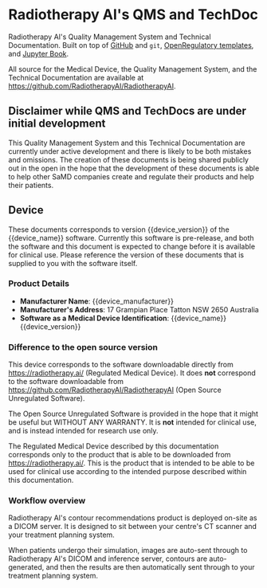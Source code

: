 # Radiotherapy AI's QMS and TechDoc

Radiotherapy AI's Quality Management System and Technical Documentation. Built
on top of [GitHub](https://github.com/RadiotherapyAI/RadiotherapyAI) and `git`,
[OpenRegulatory templates](https://github.com/openregulatory/templates), and
[Jupyter Book](https://jupyterbook.org/).

All source for the Medical Device, the Quality Management System, and the
Technical Documentation are available at
<https://github.com/RadiotherapyAI/RadiotherapyAI>.

## Disclaimer while QMS and TechDocs are under initial development

This Quality Management System and this Technical Documentation are currently
under active development and there is likely to be both mistakes and omissions.
The creation of these documents is being shared publicly out in the open in the
hope that the development of these documents is able to help other SaMD
companies create and regulate their products and help their patients.

## Device

These documents corresponds to version {{device_version}} of the
{{device_name}} software. Currently this software is pre-release, and both the
software and this document is expected to change before it is available for
clinical use. Please reference the version of these documents that is supplied
to you with the software itself.

### Product Details

- **Manufacturer Name**: {{device_manufacturer}}
- **Manufacturer's Address**: 17 Grampian Place Tatton NSW 2650 Australia
- **Software as a Medical Device Identification**: {{device_name}} {{device_version}}

### Difference to the open source version

This device corresponds to the software downloadable directly from
<https://radiotherapy.ai/> (Regulated Medical Device). It does **not**
correspond to the software downloadable from
<https://github.com/RadiotherapyAI/RadiotherapyAI> (Open Source Unregulated
Software).

The Open Source Unregulated Software is provided in the hope that it might be
useful but WITHOUT ANY WARRANTY. It is **not** intended for clinical use, and
is instead intended for research use only.

The Regulated Medical Device described by this documentation corresponds only
to the product that is able to be downloaded from <https://radiotherapy.ai/>.
This is the product that is intended to be able to be used for clinical use
according to the intended purpose described within this documentation.

### Workflow overview

Radiotherapy AI's contour recommendations product is deployed on-site as a
DICOM server. It is designed to sit between your centre's CT scanner and your
treatment planning system.

When patients undergo their simulation, images are auto-sent through to
Radiotherapy AI's DICOM and inference server, contours are auto-generated, and
then the results are then automatically sent through to your treatment planning
system.
